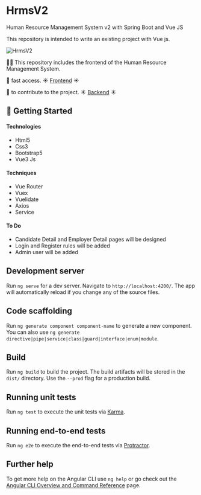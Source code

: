 # HrmsV2

Human Resource Management System v2 with Spring Boot and Vue JS

This repository is intended to write an existing project with Vue js.

![HrmsV2](https://github.com/cumalitezcan/Task1/blob/main/gifs/Hrms1.gif)

:technologist: This repository includes the frontend of the Human Resource Management System. <br/>

:file_folder: fast access. :sunny: [Frontend](https://github.com/cumalitezcan/HrmsV2/tree/main/client) :sunny:

:file_folder: to contribute to the project. :sunny: [Backend](https://github.com/merveucer/hrms-backend) :sunny:

## :tada: Getting Started

#### Technologies
- Html5
- Css3
- Bootstrap5
- Vue3 Js 

#### Techniques
- Vue Router
- Vuex
- Vuelidate
- Axios
- Service

#### To Do
- Candidate Detail and Employer Detail pages will be designed
- Login and Register rules will be added
- Admin user will be added

## Development server

Run `ng serve` for a dev server. Navigate to `http://localhost:4200/`. The app will automatically reload if you change any of the source files.

## Code scaffolding

Run `ng generate component component-name` to generate a new component. You can also use `ng generate directive|pipe|service|class|guard|interface|enum|module`.

## Build

Run `ng build` to build the project. The build artifacts will be stored in the `dist/` directory. Use the `--prod` flag for a production build.

## Running unit tests

Run `ng test` to execute the unit tests via [Karma](https://karma-runner.github.io).

## Running end-to-end tests

Run `ng e2e` to execute the end-to-end tests via [Protractor](http://www.protractortest.org/).

## Further help

To get more help on the Angular CLI use `ng help` or go check out the [Angular CLI Overview and Command Reference](https://angular.io/cli) page.
